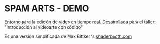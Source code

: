 # SPAM ARTS - DEMO

Entorno para la edición de video en tiempo real.
Desarrollada para el taller: "Introducción al videoarte con código"

Es una versión simplificada de  Max Bittker 's  [shaderbooth.com](shaderbooth.com)